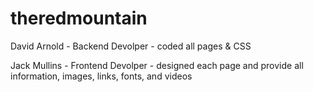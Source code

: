 # theredmountain

David Arnold - Backend Devolper - coded all pages & CSS

Jack Mullins - Frontend Devolper - designed each page and provide all information, images, links, fonts, and videos
